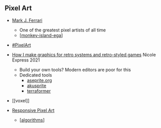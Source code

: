 Pixel Art
---------

* [Mark J. Ferrari](http://www.markferrari.com/)
    * One of the greatest pixel artists of all time
    * [[monkey-island-ega]]

* [#PixelArt](https://twitter.com/hashtag/PixelArt?src=hashtag_click)
* [How I make graphics for retro systems and retro-styled games](http://nicole.express/2021/how-i-handle-graphics.html) Nicole Express 2021
    * Build your own tools? Modern editors are poor for this
    * Dedicated tools
        * [aseprite.org](https://www.aseprite.org/)
        * [akusprite](https://www.chibiakumas.com/akusprite/)
        * [terraformer](https://github.com/nicolebranagan/terraformer)

* [[voxel]]

* [Responsive Pixel Art](https://essenmitsosse.de/pixel/)
    * [[algorithms]]

[//begin]: # "Autogenerated link references for markdown compatibility"
[monkey-island-ega]: monkey-island-ega.md "Monkey Island EGA - Extract"
[algorithms]: algorithms.md "Algorithms"
[//end]: # "Autogenerated link references"